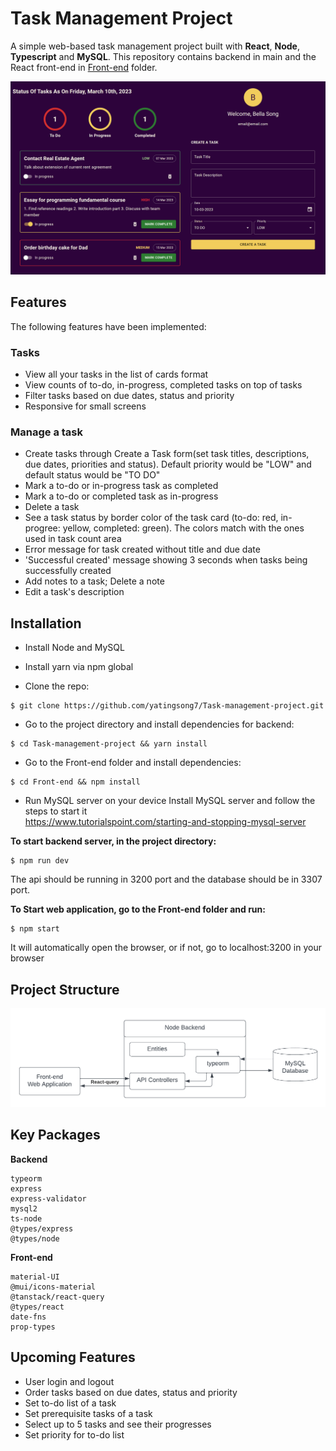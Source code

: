 # Task Management Project

A simple web-based task management project built with **React**, **Node**, **Typescript** and **MySQL**.
This repository contains backend in main and the React front-end in [Front-end](https://github.com/yatingsong7/Task-management-project/tree/main/Front-end) folder.

![](/Front-end/.github/Screenshot.png)

## Features

The following features have been implemented:

### Tasks

- View all your tasks in the list of cards format
- View counts of to-do, in-progress, completed tasks on top of tasks
- Filter tasks based on due dates, status and priority
- Responsive for small screens

### Manage a task

- Create tasks through Create a Task form(set task titles, descriptions, due dates, priorities and status). Default priority would be "LOW" and default status would be "TO DO"
- Mark a to-do or in-progress task as completed
- Mark a to-do or completed task as in-progress
- Delete a task
- See a task status by border color of the task card (to-do: red, in-progree: yellow, completed: green). The colors match with the ones used in task count area
- Error message for task created without title and due date
- 'Successful created' message showing 3 seconds when tasks being successfully created
- Add notes to a task; Delete a note
- Edit a task's description

## Installation

- Install Node and MySQL
- Install yarn via npm global

- Clone the repo:

```
$ git clone https://github.com/yatingsong7/Task-management-project.git
```

- Go to the project directory and install dependencies for backend:

```
$ cd Task-management-project && yarn install
```

- Go to the Front-end folder and install dependencies:

```
$ cd Front-end && npm install
```

- Run MySQL server on your device
  Install MySQL server and follow the steps to start it  
  https://www.tutorialspoint.com/starting-and-stopping-mysql-server

**To start backend server, in the project directory:**

```
$ npm run dev
```

The api should be running in 3200 port and the database should be in 3307 port.

**To Start web application, go to the Front-end folder and run:**

```
$ npm start
```

It will automatically open the browser, or if not, go to localhost:3200 in your browser

## Project Structure

![](/Front-end/.github/Diagram.png)

## Key Packages

**Backend**

```
typeorm
express
express-validator
mysql2
ts-node
@types/express
@types/node
```

**Front-end**

```
material-UI
@mui/icons-material
@tanstack/react-query
@types/react
date-fns
prop-types
```

## Upcoming Features

- User login and logout
- Order tasks based on due dates, status and priority
- Set to-do list of a task
- Set prerequisite tasks of a task
- Select up to 5 tasks and see their progresses
- Set priority for to-do list
